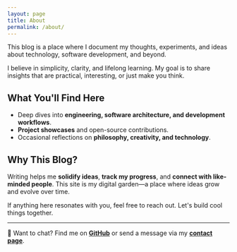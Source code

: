 ```yaml
---
layout: page
title: About
permalink: /about/
---
```


This blog is a place where I document my thoughts, experiments, and ideas about technology, software development, and beyond.

I believe in simplicity, clarity, and lifelong learning. My goal is to share insights that are practical, interesting, or just make you think.

## What You'll Find Here

- Deep dives into **engineering, software architecture, and development workflows**.
- **Project showcases** and open-source contributions.
- Occasional reflections on **philosophy, creativity, and technology**.

## Why This Blog?

Writing helps me **solidify ideas**, **track my progress**, and **connect with like-minded people**. This site is my digital garden—a place where ideas grow and evolve over time.

If anything here resonates with you, feel free to reach out. Let's build cool things together.

---

📌 Want to chat? Find me on **[GitHub](https://github.com/dylanapplegate)** or send a message via my **[contact page](/contact)**.
